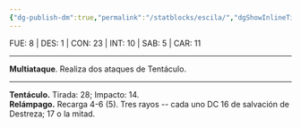 ```yaml
---
{"dg-publish-dm":true,"permalink":"/statblocks/escila/","dgShowInlineTitle":"false"}
---
```


<p><span><span style="display:none"> AC:<span id="ac"><strong>16</strong></span> | HP: <span id="hp">207</span> | IN: <span id="in">0</span></span></span></p><p><span>FUE: <span class="dice-roller no-icon" aria-label-position="top" data-dice="d20+5" aria-label="d20+5
[3]+5"><span class="dice-roller-result">8</span></span> | DES: <span class="dice-roller no-icon is-min" aria-label-position="top" data-dice="d20+0" aria-label="d20+0
[1]+0"><span class="dice-roller-result">1</span></span> | CON: <span class="dice-roller no-icon" aria-label-position="top" data-dice="d20+5" aria-label="d20+5
[18]+5"><span class="dice-roller-result">23</span></span> | INT: <span class="dice-roller no-icon" aria-label-position="top" data-dice="d20+0" aria-label="d20+0
[10]+0"><span class="dice-roller-result">10</span></span> | SAB: <span class="dice-roller no-icon" aria-label-position="top" data-dice="d20+2" aria-label="d20+2
[3]+2"><span class="dice-roller-result">5</span></span> | CAR: <span class="dice-roller no-icon" aria-label-position="top" data-dice="d20+2" aria-label="d20+2
[9]+2"><span class="dice-roller-result">11</span></span></span></p><p><span><hr>
<p dir="auto"><strong>Multiataque</strong>. Realiza dos ataques de Tentáculo.</p></span></p><p><span><hr>
<p dir="auto"><strong>Tentáculo.</strong> Tirada: <span class="dice-roller no-icon" aria-label-position="top" data-dice="d20+9" aria-label="d20+9
[19]+9"><span class="dice-roller-result">28</span></span>; Impacto: <span class="dice-roller no-icon" aria-label-position="top" data-dice="2d8+5" aria-label="2d8+5
[8, 1]+5"><span class="dice-roller-result">14</span></span>.<br>
<strong>Relámpago.</strong> Recarga 4-6 (<span class="dice-roller no-icon" aria-label-position="top" data-dice="d6" aria-label="d6
[5]"><span class="dice-roller-result">5</span></span>). Tres rayos -- cada uno DC 16 de salvación de Destreza; <span class="dice-roller no-icon" aria-label-position="top" data-dice="3d10" aria-label="3d10
[3, 5, 9]"><span class="dice-roller-result">17</span></span> o la mitad.</p></span></p>